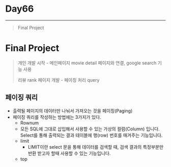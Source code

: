 # Day66

---

> Final Project 

# Final Project

>개인 개발 시작 - 메인페이지 movie detail 페이지와 연결, google search 기능 사용 
>
>리뷰 rank 페이지 개발 - 페이징 처리 query

## 페이징 쿼리

- 출력될 페이지의 데이터만 나눠서 가져오는 것을 페이징(Paging)
- 페이징 쿼리를 작성하는 방법에는 3가지가 있다. 
  - Rownum 
  - 모든 SQL에 그대로 삽입해서 사용할 수 있는 가상의 컬럼(Column) 입니다. Select를 통해 출력되는 결과 테이블에 행(row) 번호를 매겨주는 기능입니다. 
  - limit 
    -  LIMIT이란 select 문을 통해 데이터를 검색할 때, 검색 결과의 특정부분만 반환 받고자 할때 사용할 수 있는 기능입니다.
  - top
